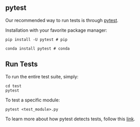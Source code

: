 ## pytest

Our recommended way to run tests is through [pytest](https://docs.pytest.org/en/latest/).

Installation with your favorite package manager:

```
pip install -U pytest # pip

conda install pytest # conda
```

## Run Tests

To run the entire test suite, simply:

```
cd test
pytest 
```

To test a specific module:

```
pytest <test_module>.py
```

To learn more about how pytest detects tests, follow this [link](https://docs.pytest.org/en/latest/goodpractices.html#goodpractices).